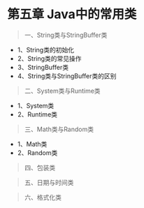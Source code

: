 # 第五章 Java中的常用类 
> 一、String类与StringBuffer类
  - 1、String类的初始化
  - 2、String类的常见操作
  - 3、StringBuffer类
  - 4、String类与StringBuffer类的区别

> 二、System类与Runtime类
  - 1、System类
  - 2、Runtime类

> 三、Math类与Random类
  - 1、Math类
  - 2、Random类
> 四、包装类

> 五、日期与时间类

> 六、格式化类